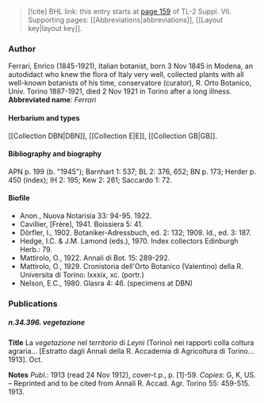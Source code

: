 > [!cite] BHL link: this entry starts at [page 159](https://www.biodiversitylibrary.org/page/33259663) of TL-2 Suppl. VII.
> Supporting pages: [[Abbreviations|abbreviations]], [[Layout key|layout key]].

### Author

Ferrari, Enrico (1845-1921), Italian botanist, born 3 Nov 1845 in Modena, an autodidact who knew the flora of Italy very well, collected plants with all well-known botanists of his time, conservatore (curator), R. Orto Botanico, Univ. Torino 1887-1921, died 2 Nov 1921 in Torino after a long illness. 
**Abbreviated name**: *Ferrari*

#### Herbarium and types

[[Collection DBN|DBN]], [[Collection E|E]], [[Collection GB|GB]].

#### Bibliography and biography

APN p. 199 (b. "1945"); Barnhart 1: 537; BL 2: 376, 652; BN p. 173; Herder p. 450 (index); IH 2: 195; Kew 2: 261; Saccardo 1: 72.

#### Biofile

- Anon., Nuova Notarisia 33: 94-95. 1922.
- Cavillier, \[Frère\], 1941. Boissiera 5: 41.
- Dörfler, I., 1902. Botaniker-Adressbuch, ed. 2: 132; 1909. Id., ed. 3: 187.
- Hedge, I.C. & J.M. Lamond (eds.), 1970. Index collectors Edinburgh Herb.: 79.
- Mattirolo, O., 1922. Annali di Bot. 15: 289-292.
- Mattirolo, O., 1929. Cronistoria dell'Orto Botanico (Valentino) della R. Universita di Torino: lxxxix, xc. (portr.)
- Nelson, E.C., 1980. Glasra 4: 46. (specimens at DBN)

### Publications

##### n.34.396. vegetazione

**Title**
La *vegetazione* nel *territorio* di *Leynì* (Torino) nei rapporti colla coltura agraria... \[Estratto dagli Annali della R. Accademia di Agricoltura di Torino... 1913\]. Oct.

**Notes**
*Publ*.: 1913 (read 24 Nov 1912), cover-t.p., p. \[1\]-59. *Copies*: G, K, US. – Reprinted and to be cited from Annali R. Accad. Agr. Torino 55: 459-515. 1913.


